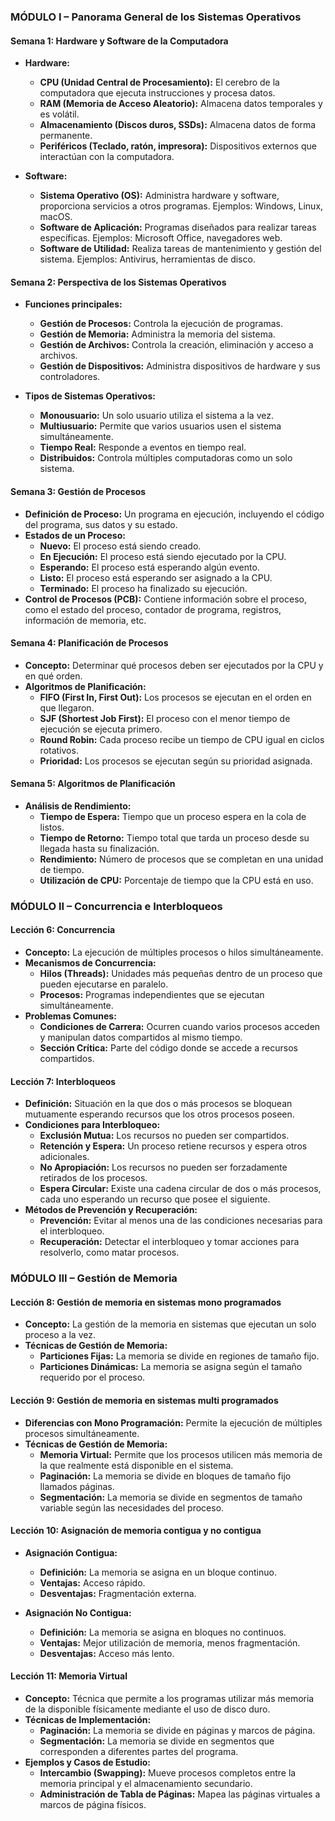 ### MÓDULO I – Panorama General de los Sistemas Operativos

#### Semana 1: Hardware y Software de la Computadora
- **Hardware:**
  - **CPU (Unidad Central de Procesamiento):** El cerebro de la computadora que ejecuta instrucciones y procesa datos.
  - **RAM (Memoria de Acceso Aleatorio):** Almacena datos temporales y es volátil.
  - **Almacenamiento (Discos duros, SSDs):** Almacena datos de forma permanente.
  - **Periféricos (Teclado, ratón, impresora):** Dispositivos externos que interactúan con la computadora.

- **Software:**
  - **Sistema Operativo (OS):** Administra hardware y software, proporciona servicios a otros programas. Ejemplos: Windows, Linux, macOS.
  - **Software de Aplicación:** Programas diseñados para realizar tareas específicas. Ejemplos: Microsoft Office, navegadores web.
  - **Software de Utilidad:** Realiza tareas de mantenimiento y gestión del sistema. Ejemplos: Antivirus, herramientas de disco.


#### Semana 2: Perspectiva de los Sistemas Operativos
- **Funciones principales:**
  - **Gestión de Procesos:** Controla la ejecución de programas.
  - **Gestión de Memoria:** Administra la memoria del sistema.
  - **Gestión de Archivos:** Controla la creación, eliminación y acceso a archivos.
  - **Gestión de Dispositivos:** Administra dispositivos de hardware y sus controladores.

- **Tipos de Sistemas Operativos:**
  - **Monousuario:** Un solo usuario utiliza el sistema a la vez.
  - **Multiusuario:** Permite que varios usuarios usen el sistema simultáneamente.
  - **Tiempo Real:** Responde a eventos en tiempo real.
  - **Distribuidos:** Controla múltiples computadoras como un solo sistema.


#### Semana 3: Gestión de Procesos
- **Definición de Proceso:** Un programa en ejecución, incluyendo el código del programa, sus datos y su estado.
- **Estados de un Proceso:**
  - **Nuevo:** El proceso está siendo creado.
  - **En Ejecución:** El proceso está siendo ejecutado por la CPU.
  - **Esperando:** El proceso está esperando algún evento.
  - **Listo:** El proceso está esperando ser asignado a la CPU.
  - **Terminado:** El proceso ha finalizado su ejecución.
- **Control de Procesos (PCB):** Contiene información sobre el proceso, como el estado del proceso, contador de programa, registros, información de memoria, etc.


#### Semana 4: Planificación de Procesos
- **Concepto:** Determinar qué procesos deben ser ejecutados por la CPU y en qué orden.
- **Algoritmos de Planificación:**
  - **FIFO (First In, First Out):** Los procesos se ejecutan en el orden en que llegaron.
  - **SJF (Shortest Job First):** El proceso con el menor tiempo de ejecución se ejecuta primero.
  - **Round Robin:** Cada proceso recibe un tiempo de CPU igual en ciclos rotativos.
  - **Prioridad:** Los procesos se ejecutan según su prioridad asignada.


#### Semana 5: Algoritmos de Planificación
- **Análisis de Rendimiento:**
  - **Tiempo de Espera:** Tiempo que un proceso espera en la cola de listos.
  - **Tiempo de Retorno:** Tiempo total que tarda un proceso desde su llegada hasta su finalización.
  - **Rendimiento:** Número de procesos que se completan en una unidad de tiempo.
  - **Utilización de CPU:** Porcentaje de tiempo que la CPU está en uso.


### MÓDULO II – Concurrencia e Interbloqueos

#### Lección 6: Concurrencia
- **Concepto:** La ejecución de múltiples procesos o hilos simultáneamente.
- **Mecanismos de Concurrencia:**
  - **Hilos (Threads):** Unidades más pequeñas dentro de un proceso que pueden ejecutarse en paralelo.
  - **Procesos:** Programas independientes que se ejecutan simultáneamente.
- **Problemas Comunes:**
  - **Condiciones de Carrera:** Ocurren cuando varios procesos acceden y manipulan datos compartidos al mismo tiempo.
  - **Sección Crítica:** Parte del código donde se accede a recursos compartidos.


#### Lección 7: Interbloqueos
- **Definición:** Situación en la que dos o más procesos se bloquean mutuamente esperando recursos que los otros procesos poseen.
- **Condiciones para Interbloqueo:**
  - **Exclusión Mutua:** Los recursos no pueden ser compartidos.
  - **Retención y Espera:** Un proceso retiene recursos y espera otros adicionales.
  - **No Apropiación:** Los recursos no pueden ser forzadamente retirados de los procesos.
  - **Espera Circular:** Existe una cadena circular de dos o más procesos, cada uno esperando un recurso que posee el siguiente.
- **Métodos de Prevención y Recuperación:**
  - **Prevención:** Evitar al menos una de las condiciones necesarias para el interbloqueo.
  - **Recuperación:** Detectar el interbloqueo y tomar acciones para resolverlo, como matar procesos.


### MÓDULO III – Gestión de Memoria

#### Lección 8: Gestión de memoria en sistemas mono programados
- **Concepto:** La gestión de la memoria en sistemas que ejecutan un solo proceso a la vez.
- **Técnicas de Gestión de Memoria:**
  - **Particiones Fijas:** La memoria se divide en regiones de tamaño fijo.
  - **Particiones Dinámicas:** La memoria se asigna según el tamaño requerido por el proceso.


#### Lección 9: Gestión de memoria en sistemas multi programados
- **Diferencias con Mono Programación:** Permite la ejecución de múltiples procesos simultáneamente.
- **Técnicas de Gestión de Memoria:**
  - **Memoria Virtual:** Permite que los procesos utilicen más memoria de la que realmente está disponible en el sistema.
  - **Paginación:** La memoria se divide en bloques de tamaño fijo llamados páginas.
  - **Segmentación:** La memoria se divide en segmentos de tamaño variable según las necesidades del proceso.


#### Lección 10: Asignación de memoria contigua y no contigua
- **Asignación Contigua:**
  - **Definición:** La memoria se asigna en un bloque continuo.
  - **Ventajas:** Acceso rápido.
  - **Desventajas:** Fragmentación externa.

- **Asignación No Contigua:**
  - **Definición:** La memoria se asigna en bloques no continuos.
  - **Ventajas:** Mejor utilización de memoria, menos fragmentación.
  - **Desventajas:** Acceso más lento.


#### Lección 11: Memoria Virtual
- **Concepto:** Técnica que permite a los programas utilizar más memoria de la disponible físicamente mediante el uso de disco duro.
- **Técnicas de Implementación:**
  - **Paginación:** La memoria se divide en páginas y marcos de página.
  - **Segmentación:** La memoria se divide en segmentos que corresponden a diferentes partes del programa.
- **Ejemplos y Casos de Estudio:**
  - **Intercambio (Swapping):** Mueve procesos completos entre la memoria principal y el almacenamiento secundario.
  - **Administración de Tabla de Páginas:** Mapea las páginas virtuales a marcos de página físicos.
